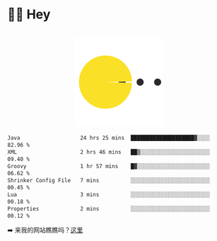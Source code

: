 
# 👋🏻 Hey
<div align="center">
	<br>
	<img src="https://raw.githubusercontent.com/Aniket965/Aniket965/master/pacman.svg?sanitize=true" width="200" height="200">
	<br>
</div>

<!--START_SECTION:waka-->

```text
Java                   24 hrs 25 mins  ████████████████████▓░░░░   82.96 %
XML                    2 hrs 46 mins   ██▒░░░░░░░░░░░░░░░░░░░░░░   09.40 %
Groovy                 1 hr 57 mins    █▓░░░░░░░░░░░░░░░░░░░░░░░   06.62 %
Shrinker Config File   7 mins          ░░░░░░░░░░░░░░░░░░░░░░░░░   00.45 %
Lua                    3 mins          ░░░░░░░░░░░░░░░░░░░░░░░░░   00.18 %
Properties             2 mins          ░░░░░░░░░░░░░░░░░░░░░░░░░   00.12 %
```

<!--END_SECTION:waka-->

 ➡️  来我的网站瞧瞧吗？[这里](https://www.shaolongfei.com)
